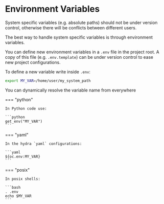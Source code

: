 
# Environment Variables

System specific variables (e.g. absolute paths) should not be under version control, otherwise there will be conflicts between different users.

The best way to handle system specific variables is through environment variables.

You can define new environment variables in a `.env` file in the project root. A copy of this file (e.g. `.env.template`) can be under version control to ease new project configurations.

To define a new variable write inside `.env`:

```bash
export MY_VAR=/home/user/my_system_path
```


You can dynamically resolve the variable name from everywhere

=== "python"

    In Python code use:

    ```python
    get_env("MY_VAR")
    ```

=== "yaml"

    In the hydra `yaml` configurations:

    ```yaml
    ${oc.env:MY_VAR}
    ```

=== "posix"

    In posix shells:

    ```bash
    . .env
    echo $MY_VAR
    ```
